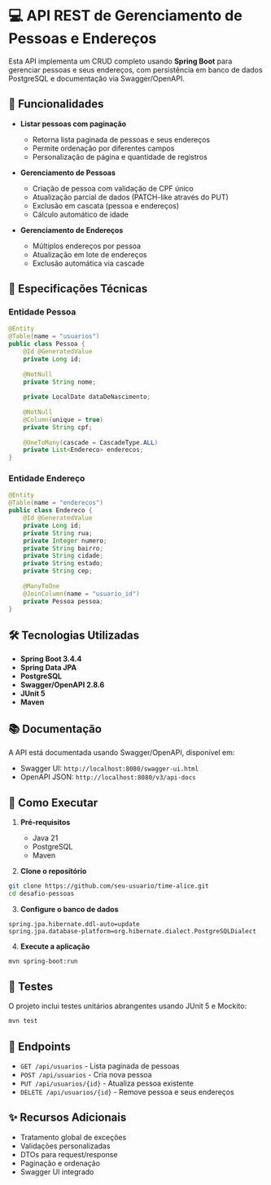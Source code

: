 # 💻 API REST de Gerenciamento de Pessoas e Endereços

Esta API implementa um CRUD completo usando **Spring Boot** para gerenciar pessoas e seus endereços, com persistência em banco de dados PostgreSQL e documentação via Swagger/OpenAPI.

## 🚀 Funcionalidades

- **Listar pessoas com paginação**
  - Retorna lista paginada de pessoas e seus endereços
  - Permite ordenação por diferentes campos
  - Personalização de página e quantidade de registros
  
- **Gerenciamento de Pessoas**
  - Criação de pessoa com validação de CPF único
  - Atualização parcial de dados (PATCH-like através do PUT)
  - Exclusão em cascata (pessoa e endereços)
  - Cálculo automático de idade

- **Gerenciamento de Endereços**
  - Múltiplos endereços por pessoa
  - Atualização em lote de endereços
  - Exclusão automática via cascade

## 📝 Especificações Técnicas

### Entidade Pessoa
```java
@Entity
@Table(name = "usuarios")
public class Pessoa {
    @Id @GeneratedValue
    private Long id;
    
    @NotNull
    private String nome;
    
    private LocalDate dataDeNascimento;
    
    @NotNull
    @Column(unique = true)
    private String cpf;
    
    @OneToMany(cascade = CascadeType.ALL)
    private List<Endereco> enderecos;
}
```

### Entidade Endereço
```java
@Entity
@Table(name = "enderecos")
public class Endereco {
    @Id @GeneratedValue
    private Long id;
    private String rua;
    private Integer numero;
    private String bairro;
    private String cidade;
    private String estado;
    private String cep;
    
    @ManyToOne
    @JoinColumn(name = "usuario_id")
    private Pessoa pessoa;
}
```

## 🛠 Tecnologias Utilizadas

- **Spring Boot 3.4.4**
- **Spring Data JPA**
- **PostgreSQL**
- **Swagger/OpenAPI 2.8.6**
- **JUnit 5**
- **Maven**

## 📚 Documentação

A API está documentada usando Swagger/OpenAPI, disponível em:
- Swagger UI: `http://localhost:8080/swagger-ui.html`
- OpenAPI JSON: `http://localhost:8080/v3/api-docs`

## 🚀 Como Executar

1. **Pré-requisitos**
   - Java 21
   - PostgreSQL
   - Maven

2. **Clone o repositório**
```bash
git clone https://github.com/seu-usuario/time-alice.git
cd desafio-pessoas
```

3. **Configure o banco de dados**
```properties
spring.jpa.hibernate.ddl-auto=update
spring.jpa.database-platform=org.hibernate.dialect.PostgreSQLDialect
```

4. **Execute a aplicação**
```bash
mvn spring-boot:run
```

## 🧪 Testes

O projeto inclui testes unitários abrangentes usando JUnit 5 e Mockito:

```bash
mvn test
```

## 📄 Endpoints

- `GET /api/usuarios` - Lista paginada de pessoas
- `POST /api/usuarios` - Cria nova pessoa
- `PUT /api/usuarios/{id}` - Atualiza pessoa existente
- `DELETE /api/usuarios/{id}` - Remove pessoa e seus endereços

## ✨ Recursos Adicionais

- Tratamento global de exceções
- Validações personalizadas
- DTOs para request/response
- Paginação e ordenação
- Swagger UI integrado
